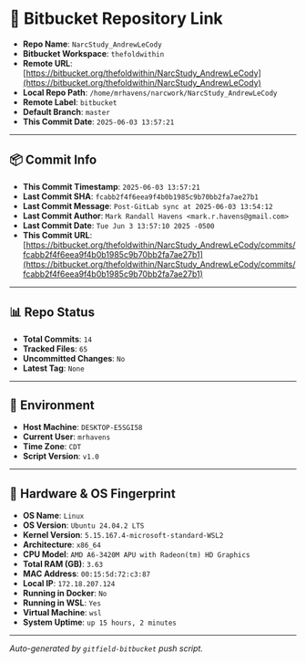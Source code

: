 # 🔗 Bitbucket Repository Link

- **Repo Name**: `NarcStudy_AndrewLeCody`
- **Bitbucket Workspace**: `thefoldwithin`
- **Remote URL**: [https://bitbucket.org/thefoldwithin/NarcStudy_AndrewLeCody](https://bitbucket.org/thefoldwithin/NarcStudy_AndrewLeCody)
- **Local Repo Path**: `/home/mrhavens/narcwork/NarcStudy_AndrewLeCody`
- **Remote Label**: `bitbucket`
- **Default Branch**: `master`
- **This Commit Date**: `2025-06-03 13:57:21`

---

## 📦 Commit Info

- **This Commit Timestamp**: `2025-06-03 13:57:21`
- **Last Commit SHA**: `fcabb2f4f6eea9f4b0b1985c9b70bb2fa7ae27b1`
- **Last Commit Message**: `Post-GitLab sync at 2025-06-03 13:54:12`
- **Last Commit Author**: `Mark Randall Havens <mark.r.havens@gmail.com>`
- **Last Commit Date**: `Tue Jun 3 13:57:10 2025 -0500`
- **This Commit URL**: [https://bitbucket.org/thefoldwithin/NarcStudy_AndrewLeCody/commits/fcabb2f4f6eea9f4b0b1985c9b70bb2fa7ae27b1](https://bitbucket.org/thefoldwithin/NarcStudy_AndrewLeCody/commits/fcabb2f4f6eea9f4b0b1985c9b70bb2fa7ae27b1)

---

## 📊 Repo Status

- **Total Commits**: `14`
- **Tracked Files**: `65`
- **Uncommitted Changes**: `No`
- **Latest Tag**: `None`

---

## 🧭 Environment

- **Host Machine**: `DESKTOP-E5SGI58`
- **Current User**: `mrhavens`
- **Time Zone**: `CDT`
- **Script Version**: `v1.0`

---

## 🧬 Hardware & OS Fingerprint

- **OS Name**: `Linux`
- **OS Version**: `Ubuntu 24.04.2 LTS`
- **Kernel Version**: `5.15.167.4-microsoft-standard-WSL2`
- **Architecture**: `x86_64`
- **CPU Model**: `AMD A6-3420M APU with Radeon(tm) HD Graphics`
- **Total RAM (GB)**: `3.63`
- **MAC Address**: `00:15:5d:72:c3:87`
- **Local IP**: `172.18.207.124`
- **Running in Docker**: `No`
- **Running in WSL**: `Yes`
- **Virtual Machine**: `wsl`
- **System Uptime**: `up 15 hours, 2 minutes`

---

_Auto-generated by `gitfield-bitbucket` push script._

